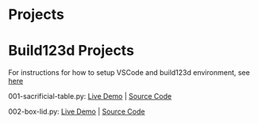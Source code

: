 # Projects
# Build123d Projects
For instructions for how to setup VSCode and build123d environment, see 
[here](https://github.com/microcontrollersig/build123fromscratch)

001-sacrificial-table.py: [Live Demo](https://nbviewer.org/github/microcontrollersig/build123d-projects/blob/main/generated_outputs/001-sacrificial-table_executed.ipynb) | [Source Code](https://github.com/microcontrollersig/build123d-projects/blob/main/projects/001-sacrificial-table.py)

002-box-lid.py: [Live Demo](https://nbviewer.org/github/microcontrollersig/build123d-projects/blob/main/generated_outputs/002-box-lid_executed.ipynb) | [Source Code](https://github.com/microcontrollersig/build123d-projects/blob/main/projects/002-box-lid.py)

